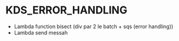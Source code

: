 # KDS_ERROR_HANDLING


* Lambda function bisect (div par 2 le batch + sqs (error handling)) 
* Lambda send messah 
